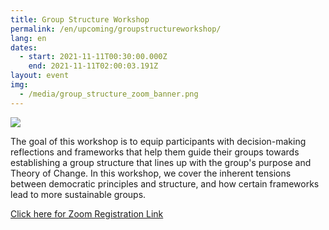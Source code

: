 ```yaml
---
title: Group Structure Workshop
permalink: /en/upcoming/groupstructureworkshop/
lang: en
dates:
  - start: 2021-11-11T00:30:00.000Z
    end: 2021-11-11T02:00:03.191Z
layout: event
img:
  - /media/group_structure_zoom_banner.png
---
```

<!--StartFragment-->

![](/media/group_structure_zoom_banner.png)

The goal of this workshop is to equip participants with decision-making reflections and frameworks that help them guide their groups towards establishing a group structure that lines up with the group's purpose and Theory of Change. In this workshop, we cover the inherent tensions between democratic principles and structure, and how certain frameworks lead to more sustainable groups.

[Click here for Zoom Registration Link](https://us02web.zoom.us/meeting/register/tZMofuyvqjsoEtdFaMJ6cdJ8ZOdbJBNL1-LH)

[](https://us02web.zoom.us/meeting/register/tZMofuyvqjsoEtdFaMJ6cdJ8ZOdbJBNL1-LH)<!--EndFragment-->